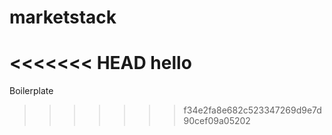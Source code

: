 # marketstack

<<<<<<< HEAD
hello
=======
Boilerplate
>>>>>>> f34e2fa8e682c523347269d9e7d90cef09a05202
